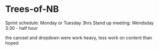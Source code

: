 # Trees-of-NB

Sprint schedule: Monday or Tuesday 3hrs
Stand up meeting: Wendsday 3:30 - half hour

the carosel and dropdown were work heavy, less work on content than hoped
